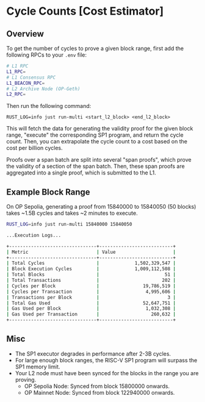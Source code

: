 # Cycle Counts [Cost Estimator]

## Overview

To get the number of cycles to prove a given block range, first add the following RPCs to your `.env` file:

```bash
# L1 RPC
L1_RPC=
# L1 Consensus RPC
L1_BEACON_RPC=
# L2 Archive Node (OP-Geth)
L2_RPC=
```

Then run the following command:
```shell
RUST_LOG=info just run-multi <start_l2_block> <end_l2_block>
```

This will fetch the data for generating the validity proof for the given block range, "execute" the
corresponding SP1 program, and return the cycle count. Then, you can extrapolate the cycle count
to a cost based on the cost per billion cycles.

Proofs over a span batch are split into several "span proofs", which prove the validity of a section of the span batch. Then, these span proofs are aggregated into a single proof, which is submitted to the L1.

## Example Block Range

On OP Sepolia, generating a proof from 15840000 to 15840050 (50 blocks) takes ~1.5B cycles and takes
~2 minutes to execute.

```bash
RUST_LOG=info just run-multi 15840000 15840050

...Execution Logs...

+--------------------------------+---------------------------+
| Metric                         | Value                     |
+--------------------------------+---------------------------+
| Total Cycles                   |             1,502,329,547 |
| Block Execution Cycles         |             1,009,112,508 |
| Total Blocks                   |                        51 |
| Total Transactions             |                       202 |
| Cycles per Block               |                19,786,519 |
| Cycles per Transaction         |                 4,995,606 |
| Transactions per Block         |                         3 |
| Total Gas Used                 |                52,647,751 |
| Gas Used per Block             |                 1,032,308 |
| Gas Used per Transaction       |                   260,632 |
+--------------------------------+---------------------------+
```

## Misc
- The SP1 executor degrades in performance after 2-3B cycles.
- For large enough block ranges, the RISC-V SP1 program will surpass the SP1 memory limit.
- Your L2 node must have been synced for the blocks in the range you are proving. 
   - OP Sepolia Node: Synced from block 15800000 onwards.
   - OP Mainnet Node: Synced from block 122940000 onwards.

